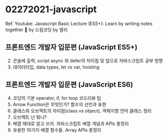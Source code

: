 # 02272021-javascript

Ref. Youtube: Javascript Basic Lecture (ES5+): Learn by writing notes together :ledger: by 드림코딩 by 엘리

## 프론트엔드 개발자 입문편 (JavaScript ES5+)

2. 콘솔에 출력, script async 와 defer의 차이점 및 앞으로 자바스크립트 공부 방향
3. 데이터타입, data types, let vs var, hoisting

## 프론트엔드 개발자 입문편 (JavaScript ES6)

4. 코딩의 기본 operator, if, for loop 코드리뷰 팁
5. Arrow Function은 무엇인가? 함수의 선언과 표현
6. 클래스와 오브젝트의 차이점(class vs object), 객체지향 언어 클래스 정리
7. 오브젝트 넌 뭐니?
8. 배열 제대로 알고 쓰자. 자바스크립트 배열 개념과 APIs 총정리
9. 유용한 10가지 배열 함수들. Array APIs 총정리

